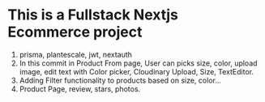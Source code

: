 # This is a Fullstack Nextjs Ecommerce project

1. prisma, plantescale, jwt, nextauth
2. In this commit in Product From page, User can picks size, color, upload image, edit  text with Color picker, Cloudinary Upload, Size, TextEditor.
3. Adding Filter functionality to products based on size, color...
4. Product Page, review, stars, photos.

